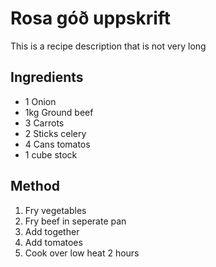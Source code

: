 # Rosa góð uppskrift

This is a recipe description that is not very long

## Ingredients
- 1 Onion
- 1kg Ground beef
- 3 Carrots
- 2 Sticks celery
- 4 Cans tomatos
- 1 cube stock

## Method
1. Fry vegetables
2. Fry beef in seperate pan
3. Add together
4. Add tomatoes
5. Cook over low heat 2 hours
